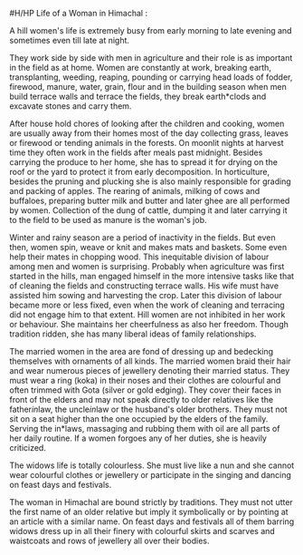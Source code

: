 #H/HP 
Life of a Woman in Himachal :

A hill women's life is extremely busy from early morning to late evening and sometimes even till late at night.

They work side by side with men in agriculture and their role is as important in the field as at home. Women are constantly at work, breaking earth, transplanting, weeding, reaping, pounding or carrying head loads of fodder, firewood, manure, water, grain, flour and in the building season when men build terrace walls and terrace the fields, they break earth*clods and excavate stones and carry them.

After house hold chores of looking after the children and cooking, women are usually away from their homes most of the day collecting grass, leaves or firewood or tending animals in the forests. On moonlit nights at harvest time they often work in the fields after meals past midnight. Besides carrying the produce to her home, she has to spread it for drying on the roof or the yard to protect it from early decomposition. In horticulture, besides the pruning and plucking she is also mainly responsible for grading and packing of apples. The rearing of animals, milking of cows and buffaloes, preparing butter milk and butter and later ghee are all performed by women. Collection of the dung of cattle, dumping it and later carrying it to the field to be used as manure is the woman's job.

Winter and rainy season are a period of inactivity in the fields. But even then, women spin, weave or knit and makes mats and baskets. Some even help their mates in chopping wood. This inequitable division of labour among men and women is surprising. Probably when agriculture was first started in the hills, man engaged himself in the more intensive tasks like that of cleaning the fields and constructing terrace walls. His wife must have assisted him sowing and harvesting the crop. Later this division of labour became more or less fixed, even when the work of cleaning and terracing did not engage him to that extent. Hill women are not inhibited in her work or behaviour. She maintains her cheerfulness as also her freedom. Though tradition ridden, she has many liberal ideas of family relationships.

The married women in the area are fond of dressing up and bedecking themselves with ornaments of all kinds. The married women braid their hair and wear numerous pieces of jewellery denoting their married status. They must wear a ring (koka) in their noses and their clothes are colourful and often trimmed with Gota (silver or gold edging). They cover their faces in front of the elders and may not speak directly to older relatives like the father*in*law, the uncle*in*law or the husband's older brothers. They must not sit on a seat higher than the one occupied by the elders of the family. Serving the in*laws, massaging and rubbing them with oil are all parts of her daily routine. If a women forgoes any of her duties, she is heavily criticized.

The widows life is totally colourless. She must live like a nun and she cannot wear colourful clothes or jewellery or participate in the singing and dancing on feast days and festivals.

The woman in Himachal are bound strictly by traditions. They must not utter the first name of an older relative but imply it symbolically or by pointing at an article with a similar name. On feast days and festivals all of them barring widows dress up in all their finery with colourful skirts and scarves and waistcoats and rows of jewellery all over their bodies.